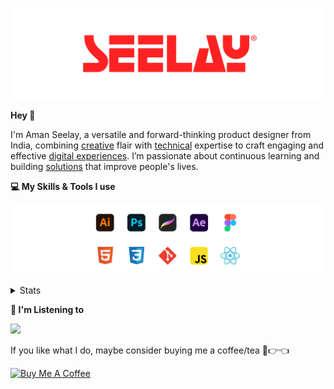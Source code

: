 [![banner](./images/seelay.svg)](https://www.seelay.in)

**Hey 👋**

I'm Aman Seelay, a versatile and forward-thinking product designer from India, combining [creative](https://illustrations.seelay.in) flair with [technical](https://www.seelay.in/#skills) expertise to craft engaging and effective [digital experiences](https://www.seelay.in/#work). I’m passionate about continuous learning and building [solutions](https://www.seelay.in/#projects) that improve people's lives.

**💻 My Skills & Tools I use**

[![banner](./images/skills&tools.svg)](https://www.seelay.in/about)

<details>
  <summary>Stats</summary>

---

<!--START_SECTION:waka-->
![Profile Views](http://img.shields.io/badge/Profile%20Views-1-blue)

**🐱 My GitHub Data** 

> 📦 825.5 kB Used in GitHub's Storage 
 > 
> 🏆 1,819 Contributions in the Year 2025
 > 
> 💼 Opted to Hire
 > 
> 📜 1 Public Repository 
 > 
> 🔑 27 Private Repository 
 > 
**I'm a Night 🦉** 

```text
🌞 Morning                610 commits         ███░░░░░░░░░░░░░░░░░░░░░░   12.60 % 
🌆 Daytime                590 commits         ███░░░░░░░░░░░░░░░░░░░░░░   12.19 % 
🌃 Evening                1515 commits        ████████░░░░░░░░░░░░░░░░░   31.29 % 
🌙 Night                  2127 commits        ███████████░░░░░░░░░░░░░░   43.93 % 
```
📅 **I'm Most Productive on Sunday** 

```text
Monday                   643 commits         ███░░░░░░░░░░░░░░░░░░░░░░   13.28 % 
Tuesday                  733 commits         ████░░░░░░░░░░░░░░░░░░░░░   15.14 % 
Wednesday                673 commits         ███░░░░░░░░░░░░░░░░░░░░░░   13.90 % 
Thursday                 676 commits         ███░░░░░░░░░░░░░░░░░░░░░░   13.96 % 
Friday                   495 commits         ███░░░░░░░░░░░░░░░░░░░░░░   10.22 % 
Saturday                 728 commits         ████░░░░░░░░░░░░░░░░░░░░░   15.04 % 
Sunday                   894 commits         █████░░░░░░░░░░░░░░░░░░░░   18.46 % 
```


📊 **This Week I Spent My Time On** 

```text
🕑︎ Time Zone: Asia/Kolkata

💬 Programming Languages: 
Other                    6 hrs 14 mins       ████████████████████░░░░░   81.57 % 
TypeScript               57 mins             ███░░░░░░░░░░░░░░░░░░░░░░   12.56 % 
Astro                    26 mins             █░░░░░░░░░░░░░░░░░░░░░░░░   05.88 % 

🔥 Editors: 
Chrome                   3 hrs 49 mins       █████████████░░░░░░░░░░░░   50.01 % 
Edge                     2 hrs 21 mins       ████████░░░░░░░░░░░░░░░░░   30.82 % 
Cursor                   1 hr 28 mins        █████░░░░░░░░░░░░░░░░░░░░   19.17 % 

💻 Operating System: 
Windows                  7 hrs 39 mins       █████████████████████████   100.00 % 
```

**I Mostly Code in JavaScript** 

```text
JavaScript               17 repos            ███████████████░░░░░░░░░░   58.62 % 
TypeScript               5 repos             ████░░░░░░░░░░░░░░░░░░░░░   17.24 % 
HTML                     4 repos             ███░░░░░░░░░░░░░░░░░░░░░░   13.79 % 
Java                     2 repos             ██░░░░░░░░░░░░░░░░░░░░░░░   06.90 % 
Astro                    1 repo              █░░░░░░░░░░░░░░░░░░░░░░░░   03.45 % 
```




 Last Updated on 01/10/2025 06:50:42 UTC
<!--END_SECTION:waka-->

---

 </details>

**🎵 I'm Listening to**

<object data="https://now-play.vercel.app/api/generate?uid=7a17a86e-d6b7-43b5-8d9c-1d6dae42a779" >

  <img src="https://now-play.vercel.app/api/generate?uid=7a17a86e-d6b7-43b5-8d9c-1d6dae42a779" />

</object>

If you like what I do, maybe consider buying me a coffee/tea 🥺👉👈

<a href="https://www.buymeacoffee.com/seelay" target="_blank"><img src="https://cdn.buymeacoffee.com/buttons/v2/default-red.png" alt="Buy Me A Coffee" width="150" ></a>
